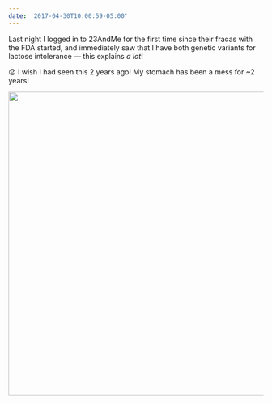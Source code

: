 ```yaml
---
date: '2017-04-30T10:00:59-05:00'
---
```

Last night I logged in to 23AndMe for the first time since their fracas with the FDA started, and immediately saw that I have both genetic variants for lactose intolerance — this explains _a lot_! 

😞 I wish I had seen this 2 years ago! My stomach has been a mess for ~2 years!

<img src="/posts/uploads/2017/384e73aebf.jpg" width="600" height="600" style="height: auto" />
